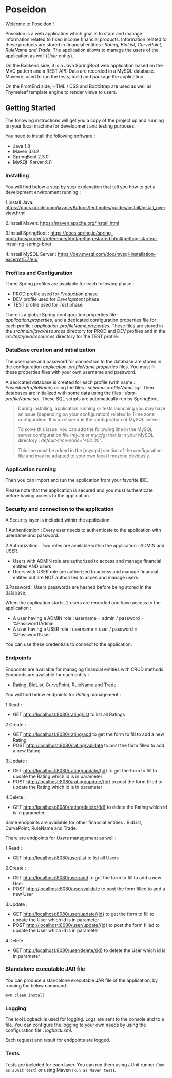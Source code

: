 # Poseidon
Welcome to Poseidon !

Poseidon is a web application which goal is to store and manage information related to fixed income financial products.
Information related to these products are stored in financial entities : *Rating, BidList, CurvePoint, RuleName and Trade*.
The application allows to manage the users of the application as well (*User* entity).

On the Backend side, it is a Java SpringBoot web application based on the MVC pattern and a REST API.
Data are recorded in a MySQL database.
Maven is used to run the tests, build and package the application.

On the FrontEnd side, HTML / CSS and BootStrap are used as well as Thymeleaf template engine to render views to users.

## Getting Started

The following instructions will get you a copy of the project up and running on your local machine for development and testing purposes.

You need to install the following software :

- Java 1.8
- Maven 3.6.2
- SpringBoot 2.3.0
- MySQL Server 8.0

### Installing

You will find below a step by step explanation that tell you how to get a development environment running :

1.Install Java:
<https://docs.oracle.com/javase/8/docs/technotes/guides/install/install_overview.html>

2.Install Maven:
<https://maven.apache.org/install.html>

3.Install SpringBoot :
<https://docs.spring.io/spring-boot/docs/current/reference/html/getting-started.html#getting-started-installing-spring-boot>

4.Install MySQL Server :
<https://dev.mysql.com/doc/mysql-installation-excerpt/5.7/en/>

### Profiles and Configuration

Three Spring profiles are available for each following phase :
- PROD profile used for *Production* phase
- DEV profile used for *Development* phase
- TEST profile used for *Test* phase

There is a global Spring configuration properties file : *application.properties*, and a dedicated configuration properties file for each profile : *application-profileName.properties*.
These files are stored in the *src/main/java/resources* directory for PROD and DEV profiles and in the *src/test/java/resources* directory for the TEST profile.


### DataBase creation and initialization

The username and password for connection to the database are stored in the configuration *application-profileName.properties* files.
You must fill these properties files with your own username and password.

A dedicated database is created for each profile (with name : *PoseidonProfileName*) using the files : *schema-profileName.sql*.
Then databases are initialized with some data using the files : *data-profileName.sql*.
These SQL scripts are automatically run by SpringBoot.

>During installing, application running or tests launching you may have an issue (depending on your configuration) related to Time zone configuration.
It is an issue due the configuration of MySQL server.

>To solve this issue, you can add the following line in the MySQL server configuration file (*my.ini* or *my.cfg*) that is in your MySQL directory :
*default-time-zone='+02:00'*.

>This line must be added in the [mysqld] section of the configuration file and may be adapted to your own local timezone obviously.

### Application running

Then you can import and run the application from your favorite IDE.

Please note that the application is secured and you must authenticate before having access to the application.

### Security and connection to the application 

A Security layer is included within the application.   

1.Authentication : Every user needs to authenticate to the application with username and password.

2.Authorization : Two roles are available within the application : ADMIN and USER.
- Users with ADMIN role are authorized to access and manage financial entites AND users
- Users with USER role are authorized to access and manage financial entites but are NOT authorized to acces and manage users

3.Password : Users passwords are hashed before being stored in the database.

When the application starts, 2 users are recorded and have access to the application :
- A user having a ADMIN role : username = admin / password = %Password1Admin
- A user having a USER role : username = user / password = %Password1User

You can use these credentials to connect to the application.

### Endpoints
Endpoints are available for managing financial entities with CRUD methods.
Endpoints are available for each entity : 
- Rating, BidList, CurvePoint, RuleName and Trade.

You will find below endpoints for *Rating* management :

1.Read :
- GET  <http://localhost:8080/rating/list> to list all Ratings

2.Create :
- GET  <http://localhost:8080/rating/add> to get the form to fill to add a new Rating
- POST <http://localhost:8080/rating/validate> to post the form filled to add a new Rating

3.Update :
- GET  <http://localhost:8080/rating/update/{id}> to get the form to fill to update the Rating which id is in parameter
- POST <http://localhost:8080/rating/update/{id}> to post the form filled to update the Rating which id is in parameter

4.Delete :
- GET  <http://localhost:8080/rating/delete/{id}> to delete the Rating which id is in parameter
        
Same endpoints are available for other financial entities : BidList, CurvePoint, RuleName and Trade.

There are endpoints for *Users* management as well :

1.Read :
- GET  <http://localhost:8080/user/list> to list all Users

2.Create :
- GET  <http://localhost:8080/user/add> to get the form to fill to add a new User
- POST <http://localhost:8080/user/validate> to post the form filled to add a new User

3.Update :
- GET  <http://localhost:8080/user/update/{id}> to get the form to fill to update the User which id is in parameter
- POST <http://localhost:8080/user/update/{id}> to post the form filled to update the User which id is in parameter

4.Delete :
- GET  <http://localhost:8080/user/delete/{id}> to delete the User which id is in parameter

### Standalone executable JAR file

You can produce a standalone executable JAR file of the application, by running the below command :

`mvn clean install`
 
### Logging

The tool Logback is used for logging. Logs are sent to the console and to a file.
You can configure the logging to your own needs by using the configuration file : *logback.xml*.

Each request and result for endpoints are logged.

### Tests

Tests are included for each layer. You can run them using JUnit runner (`Run as JUnit test`) or using Maven (`Run as Maven test`).
